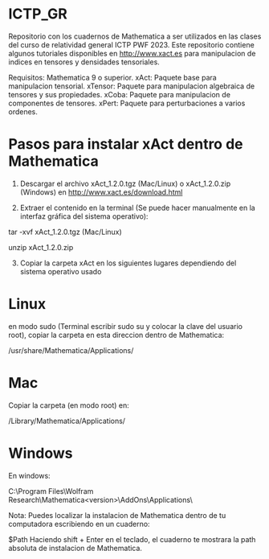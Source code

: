 # ICTP_GR

Repositorio con los cuadernos de Mathematica a ser utilizados en las clases del curso de relatividad general ICTP PWF 2023. 
Este repositorio contiene algunos tutoriales disponibles en http://www.xact.es para manipulacion de indices en tensores y
densidades tensoriales.

Requisitos:
Mathematica 9 o superior.
xAct: Paquete base para manipulacion tensorial.
xTensor: Paquete para manipulacion algebraica de tensores y sus propiedades.
xCoba: Paquete para manipulacion de componentes de tensores.
xPert: Paquete para perturbaciones a varios ordenes. 


# Pasos para instalar xAct dentro de Mathematica

1) Descargar el archivo xAct_1.2.0.tgz (Mac/Linux) o xAct_1.2.0.zip (Windows) en http://www.xact.es/download.html

2) Extraer el contenido en la terminal (Se puede hacer manualmente en la interfaz gráfica del sistema operativo):

tar -xvf xAct_1.2.0.tgz (Mac/Linux)

unzip xAct_1.2.0.zip

3) Copiar la carpeta xAct en los siguientes lugares dependiendo del sistema operativo usado

# Linux

en modo sudo (Terminal escribir sudo su y colocar la clave del usuario root), copiar la carpeta en esta direccion dentro de Mathematica:

/usr/share/Mathematica/Applications/

# Mac

Copiar la carpeta (en modo root) en:

/Library/Mathematica/Applications/

# Windows

En windows:

C:\Program Files\Wolfram Research\Mathematica\<version>\AddOns\Applications\

Nota: Puedes localizar la instalacion de Mathematica dentro de tu computadora escribiendo en un cuaderno:

$Path 
Haciendo shift + Enter en el teclado, el cuaderno te mostrara la path absoluta de instalacion de Mathematica.






